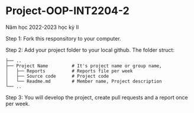 # Project-OOP-INT2204-2

Năm học 2022-2023 học kỳ II

Step 1: Fork this responsitory to your computer.

Step 2: Add your project folder to your local github. The folder struct: 

```
├── ..
├── Project Name         # It's project name or group name,
│   ├── Reports          # Reports file per week
│   ├── Source code      # Project code
│   └── Readme.md        # Member name, Project description
└── ..
```

Step 3: You will develop the project, create pull requests and a report once per week.


